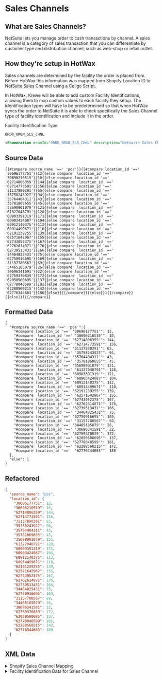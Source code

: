 # Sales Channels

## What are Sales Channels?
<!-- include how they are uniquely handled in Krewe and why -->
<!-- how are they different than regular sales channels? -->
NetSuite lets you manage order to cash transactions by channel. A sales channel is a category of sales transaction that you can differentiate by customer type and distribution channel, such as web-shop or retail outlet.

## How they're setup in HotWax
Sales channels are determined by the facility the order is placed from. Before HotWax this information was mapped from Shopify Location ID to NetSuite Sales Channel using a Celigo Script.

In HotWax, Krewe will be able to add custom Facility Identifications, allowing them to map custom values to each facility they setup. The identification types will have to be predetermined so that when HotWax syncs the order to NetSuite it is able to check specifically the Sales Channel type of facility identification and include it in the order.

Facility Identification Type
```
ORDR_ORGN_SLS_CHNL
```
```xml
<Enumeration enumId="ORDR_ORGN_SLS_CHNL" description="Netsuite Sales Channel" enumCode="ORDER_ORIGIN_SALES_CHANNEL" enumTypeId="FACILITY_IDENTITY" sequenceId="01"/>
```
<!-- add actual facility type id -->

## Source Data
```
{{#compare source_name '==' 'pos'}}{{#compare location_id '==' '30696177751'}}12{{else compare  location_id '==' '30696210519'}}10{{else compare location_id '==' '62714806359'}}144{{else compare  location_id '==' '62714773591'}}156{{else compare location_id '==' '31137890391'}}65{{else compare  location_id '==' '35758243927'}}94{{else compare location_id '==' '35764404311'}}43{{else compare  location_id '==' '35781869655'}}45{{else compare location_id '==' '35698901079'}}121{{else compare  location_id '==' '61327048791'}}128{{else compare location_id '==' '60903391319'}}171{{else compare  location_id '==' '60903424087'}}104{{else compare location_id '==' '60912140375'}}112{{else compare  location_id '==' '60914499671'}}110{{else compare location_id '==' '62191239255'}}139{{else compare  location_id '==' '62571642967'}}155{{else compare location_id '==' '62743052375'}}167{{else compare  location_id '==' '62762614871'}}176{{else compare location_id '==' '62739513431'}}166{{else compare  location_id '==' '34464825431'}}75{{else compare location_id '==' '62750916695'}}169{{else compare  location_id '==' '31157780567'}}69{{else compare location_id '==' '34465185879'}}26{{else compare  location_id '==' '30696341591'}}22{{else compare location_id '==' '62759370839'}}172{{else compare  location_id '==' '62050500695'}}137{{else compare location_id '==' '62778048599'}}181{{else compare  location_id '==' '62288560215'}}142{{else compare location_id '=='  
'62776344663'}}180{{else}}{{/compare}}{{else}}1{{/compare}}{{else}}1{{/compare}} 

```

## Formatted Data
```
{
  "#compare source_name '==' 'pos'":{
    "#compare location_id '==' '30696177751'": 12,
    "#compare  location_id '==' '30696210519'": 10,
    "#compare location_id '==' '62714806359'": 144,
    "#compare  location_id '==' '62714773591'": 156,
    "#compare location_id '==' '31137890391'": 65,
    "#compare  location_id '==' '35758243927'": 94,
    "#compare location_id '==' '35764404311'": 43,
    "#compare  location_id '==' '35781869655'": 45,
    "#compare location_id '==' '35698901079'": 121,
    "#compare  location_id '==' '61327048791'": 128,
    "#compare location_id '==' '60903391319'": 171,
    "#compare  location_id '==' '60903424087'": 104,
    "#compare location_id '==' '60912140375'": 112,
    "#compare  location_id '==' '60914499671'": 110,
    "#compare location_id '==' '62191239255'": 139,
    "#compare  location_id '==' '62571642967'": 155,
    "#compare location_id '==' '62743052375'": 167,
    "#compare  location_id '==' '62762614871'": 176,
    "#compare location_id '==' '62739513431'": 166,
    "#compare  location_id '==' '34464825431'": 75,
    "#compare location_id '==' '62750916695'": 169,
    "#compare  location_id '==' '31157780567'": 69,
    "#compare location_id '==' '34465185879'": 26,
    "#compare  location_id '==' '30696341591'": 22,
    "#compare location_id '==' '62759370839'": 172,
    "#compare  location_id '==' '62050500695'": 137,
    "#compare location_id '==' '62778048599'": 181,
    "#compare  location_id '==' '62288560215'": 142,
    "#compare location_id '=='  '62776344663'": 180
  },
  "else": 1
}

```

## Refactored
```json
{
  "source_name": "pos",
  "location_id": {
    "30696177751": 12,
    "30696210519": 10,
    "62714806359": 144,
    "62714773591": 156,
    "31137890391": 65,
    "35758243927": 94,
    "35764404311": 43,
    "35781869655": 45,
    "35698901079": 121,
    "61327048791": 128,
    "60903391319": 171,
    "60903424087": 104,
    "60912140375": 112,
    "60914499671": 110,
    "62191239255": 139,
    "62571642967": 155,
    "62743052375": 167,
    "62762614871": 176,
    "62739513431": 166,
    "34464825431": 75,
    "62750916695": 169,
    "31157780567": 69,
    "34465185879": 26,
    "30696341591": 22,
    "62759370839": 172,
    "62050500695": 137,
    "62778048599": 181,
    "62288560215": 142,
    "62776344663": 180
  }
}
```

## XML Data

<details>
<summary>Shopify Sales Channel Mapping</summary>

```xml
<ShopifyShopTypeMapping mappedKey="pos" mappedTypeId="SHOPIFY_ORDER_SOURCE" mappedValue="POS_SALES_CHANNEL" shopId="SHOP"/>
<ShopifyShopTypeMapping mappedKey="sell-on-amazon" mappedTypeId="SHOPIFY_ORDER_SOURCE" mappedValue="AMAZON_SALES_CHANNEL" shopId="SHOP"/>
<ShopifyShopTypeMapping mappedKey="2329312" mappedTypeId="SHOPIFY_ORDER_SOURCE" mappedValue="INSTA_SALES_CHANNEL" shopId="SHOP"/>
<ShopifyShopTypeMapping mappedKey="580111" mappedTypeId="SHOPIFY_ORDER_SOURCE" mappedValue="FACBK_SALES_CHANNEL" shopId="SHOP"/>
<ShopifyShopTypeMapping mappedKey="web" mappedTypeId="SHOPIFY_ORDER_SOURCE" mappedValue="WEB_SALES_CHANNEL" shopId="SHOP"/>
<ShopifyShopTypeMapping mappedKey="shopify_draft_order" mappedTypeId="SHOPIFY_ORDER_SOURCE" mappedValue="DRAFT_SALES_CHANNEL" shopId="SHOP"/>
```
</details>

<details>
<summary>Facility Identification Data for Sales Channel</summary>

```xml
<FacilityIdentification facilityId="254" facilityIdenTypeId="ORDR_ORGN_SLS_CHNL" fromDate="2023-11-14 08:10:59.003" idValue="12"/>
<FacilityIdentification facilityId="395" facilityIdenTypeId="ORDR_ORGN_SLS_CHNL" fromDate="2023-11-14 08:10:59.003" idValue="176"/>
<FacilityIdentification facilityId="372" facilityIdenTypeId="ORDR_ORGN_SLS_CHNL" fromDate="2023-11-14 08:10:59.003" idValue="156"/>
<FacilityIdentification facilityId="376" facilityIdenTypeId="ORDR_ORGN_SLS_CHNL" fromDate="2023-11-14 08:10:59.003" idValue="144"/>
<FacilityIdentification facilityId="331" facilityIdenTypeId="ORDR_ORGN_SLS_CHNL" fromDate="2023-11-14 08:10:59.003" idValue="104"/>
<FacilityIdentification facilityId="288" facilityIdenTypeId="ORDR_ORGN_SLS_CHNL" fromDate="2023-11-14 08:10:59.003" idValue="65"/>
<FacilityIdentification facilityId="358" facilityIdenTypeId="ORDR_ORGN_SLS_CHNL" fromDate="2023-11-14 08:10:59.003" idValue="45"/>
<FacilityIdentification facilityId="318" facilityIdenTypeId="ORDR_ORGN_SLS_CHNL" fromDate="2023-11-14 08:10:59.003" idValue="94"/>
<FacilityIdentification facilityId="334" facilityIdenTypeId="ORDR_ORGN_SLS_CHNL" fromDate="2023-11-14 08:10:59.003" idValue="112"/>
<FacilityIdentification facilityId="330" facilityIdenTypeId="ORDR_ORGN_SLS_CHNL" fromDate="2023-11-14 08:10:59.003" idValue="171"/>
<FacilityIdentification facilityId="336" facilityIdenTypeId="ORDR_ORGN_SLS_CHNL" fromDate="2023-11-14 08:10:59.003" idValue="110"/>
<FacilityIdentification facilityId="319" facilityIdenTypeId="ORDR_ORGN_SLS_CHNL" fromDate="2023-11-14 08:10:59.003" idValue="43"/>
<FacilityIdentification facilityId="370" facilityIdenTypeId="ORDR_ORGN_SLS_CHNL" fromDate="2023-11-14 08:10:59.003" idValue="155"/>
<FacilityIdentification facilityId="348" facilityIdenTypeId="ORDR_ORGN_SLS_CHNL" fromDate="2023-11-14 08:10:59.003" idValue="128"/>
<FacilityIdentification facilityId="383" facilityIdenTypeId="ORDR_ORGN_SLS_CHNL" fromDate="2023-11-14 08:10:59.003" idValue="166"/>
<FacilityIdentification facilityId="405" facilityIdenTypeId="ORDR_ORGN_SLS_CHNL" fromDate="2023-11-14 08:10:59.003" idValue="181"/>
```
</details>
